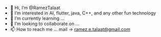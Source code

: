 - 👋 Hi, I’m @RamezTalaat
- 👀 I’m interested in AI, flutter, java, C++, and any other fun technology 
- 🌱 I’m currently learning ...
- 💞️ I’m looking to collaborate on ...
- 📫 How to reach me ...  mail ->  ramez.e.talaat@gmail.com

<!---
RamezTalaat/RamezTalaat is a ✨ special ✨ repository because its `README.md` (this file) appears on your GitHub profile.
You can click the Preview link to take a look at your changes.
--->
